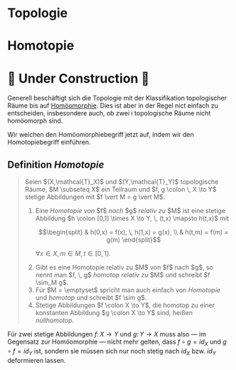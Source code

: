 # Topologie
# Homotopie

# 🚧 Under Construction 🚧

Generell beschäftigt sich die Topologie mit der Klassifikation topologischer Räume bis auf [Homöomorphie](./../index.html). Dies ist aber in der Regel nict einfach zu entscheiden, insbesondere auch, ob zwei
i topologische Räume nicht homöomorph sind.

Wir weichen den Homöomorphiebegriff jetzt auf, indem wir den Homotopiebegriff einführen.

## Definition *Homotopie*

<blockquote>
Seien $(X,\mathcal{T}_X)$ und $(Y,\mathcal{T}_Y)$ topologische Räume, $M \subseteq X$ ein Teilraum und $f, g \colon \, X \to Y$ stetige Abbildungen mit $f \vert M = g \vert M$.


<ol>
<li>Eine <i>Homotopie von</i> $f$ <i>nach</i> $g$ <i>relativ zu</i> $M$ ist eine stetige Abbildung $h \colon [0,1] \times X \to Y, \, (t,x) \mapsto h(t,x)$ mit
    
$$\begin{split}
& h(0,x) = f(x), \, h(1,x) = g(x), \\
& h(t,m) = f(m) = g(m)
\end{split}$$

$\forall x \in X, \, m \in M, \, t \in [0,1]$.
</li>
<li>Gibt es eine Homotopie relativ zu $M$ von $f$ nach $g$, so nennt man $f, \, g$ <i>homotop relativ zu</i> $M$ und schreibt $f \sim_M g$.
</li>
<li>Für $M = \emptyset$ spricht man auch einfach von <i>Homotopie</i> und <i>homotop</i> und schreibt $f \sim g$.
</li>
<li>Stetige Abbildungen $f \colon X \to Y$, die homotop zu einer konstanten Abbildung $g \colon X \to Y$ sind, heißen <i>nullhomotop</i>.
</li>
</ol>
</blockquote>

Für zwei stetige Abbildungen $f \colon X \to Y$ und $g \colon Y \to X$ muss also — im Gegensatz zur Homöomorphie — nicht mehr gelten, dass $f \circ g = id_X$ und $g \circ f = id_Y$ ist, sondern sie müssen sich nur noch stetig nach $id_X$ bzw. $id_Y$ deformieren lassen.


